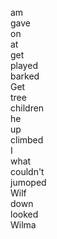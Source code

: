 am  
gave  
on  
at  
get  
played  
barked  
Get  
tree  
children  
he  
up  
climbed  
I  
what  
couldn't  
jumoped  
Wilf  
down  
looked  
Wilma  
